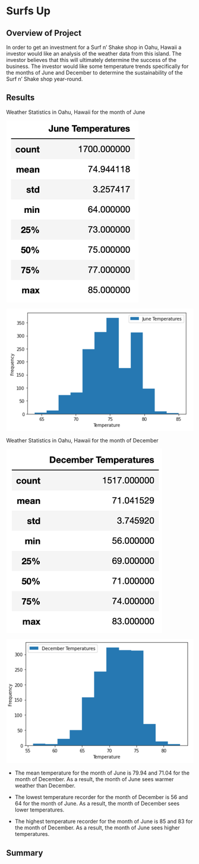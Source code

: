 # Surfs Up
## Overview of Project
In order to get an investment for a Surf n’ Shake shop in Oahu, Hawaii a investor would like an analysis of the weather data from this island. The investor believes that this will ultimately determine the success of the business. The investor would like some temperature trends specifically for the months of June and December to determine the sustainability of the Surf n’ Shake shop year-round. 

## Results

Weather Statistics in Oahu, Hawaii for the month of June 

![June_Statistics](https://github.com/mdhugge/surfs_up/blob/main/Images/June_Statistics.png)

![June_Graph](https://github.com/mdhugge/surfs_up/blob/main/Images/June_Graph.png)

Weather Statistics in Oahu, Hawaii for the month of December 

![December_Statistics](https://github.com/mdhugge/surfs_up/blob/main/Images/December_Statistics.png)

![December_Graph](https://github.com/mdhugge/surfs_up/blob/main/Images/December_Graph.png)

- The mean temperature for the month of June is 79.94 and 71.04 for the month of December. As a result, the month of June sees warmer weather than December.

- The lowest temperature recorder for the month of December is 56 and 64 for the month of June. As a result, the month of December sees lower temperatures.

- The highest temperature recorder for the month of June is 85 and 83 for the month of December. As a result, the month of June sees higher temperatures.

## Summary


